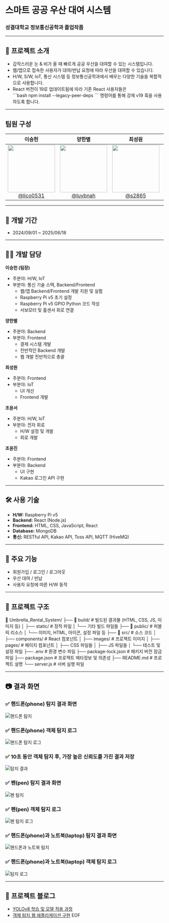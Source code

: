 # 스마트 공공 우산 대여 시스템
### 성결대학교 정보통신공학과 졸업작품

---

## 📌 프로젝트 소개
- 갑작스러운 눈 & 비가 올 때 빠르게 공공 우산을 대여할 수 있는 시스템입니다.
- 웹/앱으로 접속한 사용자가 대여/반납 요청에 따라 우산을 대여할 수 있습니다.
- H/W, S/W, IoT, 통신 시스템 등 정보통신공학과에서 배우는 다양한 기술을 복합적으로 사용합니다.
- React 버전이 19로 업데이트됨에 따라 기존 React 사용자들은  
  \`\`\`bash
  npm install --legacy-peer-deps
  \`\`\`
  명령어를 통해 강제 v19 훅을 사용하도록 합니다.

---

## 팀원 구성

<div align="center">

| **이승헌** | **양한별** | **최성원** | **조윤서** | **조윤진** |
| :------: | :------: | :------: | :------: | :------: |
| [<img src="https://avatars.githubusercontent.com/lico0531" height=150 width=150><br/>@lico0531](https://github.com/lico0531) | [<img src="https://avatars.githubusercontent.com/luybnah" height=150 width=150><br/>@luybnah](https://github.com/luybnah) | [<img src="https://avatars.githubusercontent.com/s2865" height=150 width=150><br/>@s2865](https://github.com/s2865) | [<img src="https://avatars.githubusercontent.com/yunseo0227" height=150 width=150><br/>@yunseo0227](https://github.com/yunseo0227) | [<img src="https://avatars.githubusercontent.com/joyunjinis" height=150 width=150><br/>@joyunjinis](https://github.com/joyunjinis) |
</div>

---

## 📅 개발 기간
- 2024/09/01 ~ 2025/06/18

---

## 👨‍💻 개발 담당

**이승헌 (팀장)**  
- 주분야: H/W, IoT  
- 부분야: 통신 기술 스택, Backend/Frontend  
  - 웹/앱 Backend/Frontend 개발 지원 및 실험  
  - Raspberry Pi v5 초기 설정  
  - Raspberry Pi v5 GPIO Python 코드 작성  
  - 서보모터 및 홀센서 회로 연결  

**양한별**  
- 주분야: Backend  
- 부분야: Frontend  
  - 결제 시스템 개발
  - 전반적인 Backend 개발
  - 웹 개발 전반적으로 총괄
    
**최성원**  
- 주분야: Frontend  
- 부분야: IoT  
  - UI 개선
  - Frontend 개발

**조윤서**  
- 주분야: H/W, IoT  
- 부분야: 전자 회로  
  - H/W 설정 및 개발
  - 회로 개발

**조윤진**  
- 주분야: Frontend  
- 부분야: Backend  
  - UI 구현  
  - Kakao 로그인 API 구현  

---

## 🛠️ 사용 기술
- **H/W:** Raspberry Pi v5  
- **Backend:** React (Node.js)  
- **Frontend:** HTML, CSS, JavaScript, React  
- **Database:** MongoDB  
- **통신:** RESTful API, Kakao API, Toss API, MQTT (HiveMQ)  

---

## 🎯 주요 기능
- 회원가입 / 로그인 / 로그아웃  
- 우산 대여 / 반납  
- 사용자 요청에 따른 H/W 동작  

---

## 📂 프로젝트 구조
📂 Umbrella_Rental_System/
├── 📂 build/               # 빌드된 결과물 (HTML, CSS, JS, 이미지 등)
│   ├── static/            # 정적 파일
│   └── 기타 빌드 파일들
├── 📂 public/             # 퍼블릭 리소스
│   └── 이미지, HTML, 아이콘, 설정 파일 등
├── 📂 src/                # 소스 코드
│   ├── components/       # React 컴포넌트
│   ├── images/           # 프로젝트 이미지
│   ├── pages/            # 페이지 컴포넌트
│   ├── CSS 파일들
│   ├── JS 파일들
│   └── 테스트 및 설정 파일
├── .env                 # 환경 변수 파일
├── package-lock.json    # 패키지 버전 잠금 파일
├── package.json         # 프로젝트 메타정보 및 의존성
├── README.md            # 프로젝트 설명
└── server.js            # 서버 실행 파일

---

## 📷 결과 화면
### ✅ 핸드폰(phone) 탐지 결과 화면  
![핸드폰 탐지](https://github.com/user-attachments/assets/a10e4540-7c80-4109-9bd8-6df4193f762b)

### ✅ 핸드폰(phone) 객체 탐지 로그  
![핸드폰 탐지 로그](https://github.com/user-attachments/assets/d8564a10-7ed5-410f-af4f-d537089ac659)

### ✅ 10초 동안 객체 탐지 후, 가장 높은 신뢰도를 가진 결과 저장  
![탐지 결과](https://github.com/user-attachments/assets/452a4f4a-bd6d-426d-9033-7a55f4fbc231)

### ✅ 펜(pen) 탐지 결과 화면  
![펜 탐지](https://github.com/user-attachments/assets/26137140-7b4e-415b-ba70-4c8904d34cbf)

### ✅ 펜(pen) 객체 탐지 로그  
![펜 탐지 로그](https://github.com/user-attachments/assets/917782fc-dc88-401a-b4d6-66261be416ea)

### ✅ 핸드폰(phone)과 노트북(laptop) 탐지 결과 화면  
![핸드폰과 노트북 탐지](https://github.com/user-attachments/assets/e54f2610-014a-4746-916d-0e18a3fe8e0f)

### ✅ 핸드폰(phone)과 노트북(laptop) 객체 탐지 로그  
![탐지 로그](https://github.com/user-attachments/assets/d4aa791b-7b8c-4786-9c3f-2222a8982b28)

---

## 🔗 프로젝트 블로그
- [YOLOv8 학습 및 모델 적용 과정](https://djjin02.tistory.com/205)  
- [객체 탐지 웹 애플리케이션 구현](https://djjin02.tistory.com/207)
EOF
